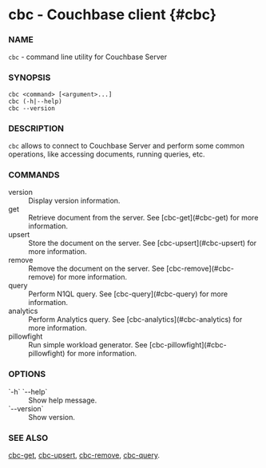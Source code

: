 # cbc - Couchbase client {#cbc}

### NAME

`cbc` - command line utility for Couchbase Server

### SYNOPSIS

`cbc <command> [<argument>...]`<br/>
`cbc (-h|--help)`<br/>
`cbc --version`

### DESCRIPTION

`cbc` allows to connect to Couchbase Server and perform some common operations, like accessing documents, running queries,
etc.

### COMMANDS

<dl>
<dt>version</dt>
<dd>
Display version information.
</dd>

<dt>get</dt>
<dd>
Retrieve document from the server. See [cbc-get](#cbc-get) for more information.
</dd>

<dt>upsert</dt>
<dd>
Store the document on the server. See [cbc-upsert](#cbc-upsert) for more information.
</dd>

<dt>remove</dt>
<dd>
Remove the document on the server. See [cbc-remove](#cbc-remove) for more information.
</dd>

<dt>query</dt>
<dd>
Perform N1QL query. See [cbc-query](#cbc-query) for more information.
</dd>

<dt>analytics</dt>
<dd>
Perform Analytics query. See [cbc-analytics](#cbc-analytics) for more information.
</dd>

<dt>pillowfight</dt>
<dd>
Run simple workload generator. See [cbc-pillowfight](#cbc-pillowfight) for more information.
</dd>
</dl>

### OPTIONS

<dl>
<dt>`-h` `--help`</dt><dd>Show help message.</dd>
<dt>`--version`</dt><dd>Show version.</dd>
</dl>

### SEE ALSO

[cbc-get](#cbc-get), [cbc-upsert](#cbc-upsert), [cbc-remove](#cbc-remove), [cbc-query](#cbc-query).
